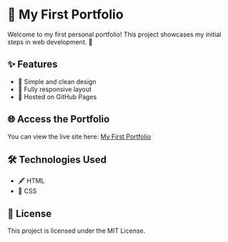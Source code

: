 # 🌟 My First Portfolio

Welcome to my first personal portfolio! This project showcases my initial steps in web development. 🌱

## ✨ Features
- 🎨 Simple and clean design
- 📱 Fully responsive layout
- 🚀 Hosted on GitHub Pages

## 🌐 Access the Portfolio
You can view the live site here: [My First Portfolio](https://matheusedivaldo.github.io/my-first-portfolio/)

## 🛠️ Technologies Used
- 🖋️ HTML
- 🎨 CSS

## 📜 License
This project is licensed under the MIT License.
